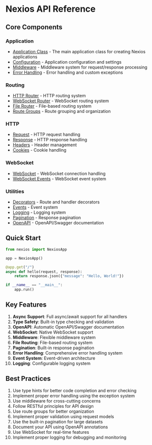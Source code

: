 # Nexios API Reference

## Core Components

### Application
- [Application Class](application.md) - The main application class for creating Nexios applications
- [Configuration](configuration.md) - Application configuration and settings
- [Middleware](middleware.md) - Middleware system for request/response processing
- [Error Handling](errors.md) - Error handling and custom exceptions

### Routing
- [HTTP Router](routing.md) - HTTP routing system
- [WebSocket Router](websocket.md) - WebSocket routing system
- [File Router](file-router.md) - File-based routing system
- [Route Groups](groups.md) - Route grouping and organization

### HTTP
- [Request](request.md) - HTTP request handling
- [Response](response.md) - HTTP response handling
- [Headers](headers.md) - Header management
- [Cookies](cookies.md) - Cookie handling

### WebSocket
- [WebSocket](websocket.md) - WebSocket connection handling
- [WebSocket Events](websocket-events.md) - WebSocket event system

### Utilities
- [Decorators](decorators.md) - Route and handler decorators
- [Events](events.md) - Event system
- [Logging](logging.md) - Logging system
- [Pagination](pagination.md) - Response pagination
- [OpenAPI](openapi.md) - OpenAPI/Swagger documentation

## Quick Start

```python
from nexios import NexiosApp

app = NexiosApp()

@app.get("/")
async def hello(request, response):
    return response.json({"message": "Hello, World!"})

if __name__ == "__main__":
    app.run()
```

## Key Features

1. **Async Support**: Full async/await support for all handlers
2. **Type Safety**: Built-in type checking and validation
3. **OpenAPI**: Automatic OpenAPI/Swagger documentation
4. **WebSocket**: Native WebSocket support
5. **Middleware**: Flexible middleware system
6. **File Routing**: File-based routing system
7. **Pagination**: Built-in response pagination
8. **Error Handling**: Comprehensive error handling system
9. **Event System**: Event-driven architecture
10. **Logging**: Configurable logging system

## Best Practices

1. Use type hints for better code completion and error checking
2. Implement proper error handling using the exception system
3. Use middleware for cross-cutting concerns
4. Follow RESTful principles for API design
5. Use route groups for better organization
6. Implement proper validation using request models
7. Use the built-in pagination for large datasets
8. Document your API using OpenAPI annotations
9. Use WebSocket for real-time features
10. Implement proper logging for debugging and monitoring
